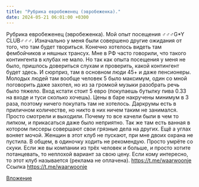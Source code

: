```yaml
---
title: "Рубрика евробеженец (эвробеженка)."
date: 2024-05-21 06:01:00 +0300
---
```


Рубрика евробеженец (эвробеженка).
Мой опыт посещения ♂♂♂G*Y CLUB♂♂♂.
Изначально у меня были совершено другие ожидания от того, что там будет твориться. Конечно хотелось видеть там фембойчиков и няшных трансух. Мне в РФ часто говорили, что такого контингента в клубах не мало. Но так как опыта посещения у меня не было, пришлось довериться слухам и проверить, какой контингент будет здесь. И сюрприз, там в основном люди 45+ и даже пенсионеры. Молодых людей там вообще человек 5 было максимум, один со мной поговорить даже захотел, но из за громкой музыки разобрать речь было тяжело. Вход кстати стоит 5 евро (покупаешь бутылку пива 0.33 на входе и туси сколько хочешь). Цены в баре накручены минимум в 3 раза, поэтому ничего покупать там не хотелось.
Даркрумы есть в приличном количестве, но никто в них ничем таким не занимался. Просто смотрели и выходили. Почему то все качели были в чем то липком, и прикасаться даже было неприятно. Так же там есть ванная в котором писсеры совершают свои грязные дела на других. Ещё а углах воняет мочой. Женщин в этот клуб не пускают, при мне двоих охрана не пустила.
В общем, в одиночку ходить не рекомендую. Просто умрёте со скуки. Если же вы компании из трёх человек и больше, и просто хотите потанцевать, то неплохой вариант за свою цену. Если кому интересно, то этот клуб называется (реклама не оплачена).
https://t.me/waarwoonje
Ссылка
https://t.me/waarwoonje

[Вложение](https://t.me/waarwoonje)
